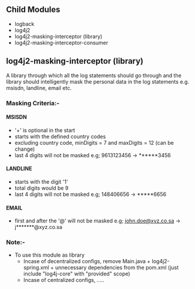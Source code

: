 ## Child Modules
* logback
* log4j2
* log4j2-masking-interceptor (library)
* log4j2-masking-interceptor-consumer


## log4j2-masking-interceptor (library)
A library through which all the log statements should go through and the library should intelligently mask the personal data in the log statements e.g. msisdn, landline, email etc.

### Masking Criteria:-

#### MSISDN
- '+' is optional in the start
- starts with the defined country codes
- excluding country code, minDigits = 7 and maxDigits = 12 (can be change)
- last 4 digits will not be masked e.g; 9613123456 → ******3456

#### LANDLINE
- starts with the digit '1'
- total digits would be 9
- last 4 digits will not be masked e.g; 148406656 → *****6656

#### EMAIL
- first and after the '@' will not be masked e.g; john.doe@xyz.co.sa → j*******@xyz.co.sa

### Note:-
- To use this module as library
  - Incase of decentralized configs, remove Main.java + log4j2-spring.xml + unnecessary dependencies from the pom.xml (just include "log4j-core" with "provided" scope)
  - Incase of centralized configs, .....